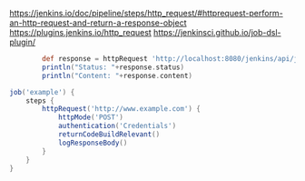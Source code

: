 

https://jenkins.io/doc/pipeline/steps/http_request/#httprequest-perform-an-http-request-and-return-a-response-object
https://plugins.jenkins.io/http_request
https://jenkinsci.github.io/job-dsl-plugin/

```groovy
        def response = httpRequest 'http://localhost:8080/jenkins/api/json?pretty=true'
        println("Status: "+response.status)
        println("Content: "+response.content)
```

```groovy
job('example') {
    steps {
        httpRequest('http://www.example.com') {
            httpMode('POST')
            authentication('Credentials')
            returnCodeBuildRelevant()
            logResponseBody()
        }
    }
}
```